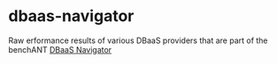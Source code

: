 # dbaas-navigator
Raw erformance results of various DBaaS providers that are part of the benchANT [DBaaS Navigator](https://benchant.com/navigator/dbaas)
